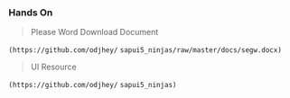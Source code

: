 ### Hands On
> Please Word Download Document

`(https://github.com/odjhey/`
`sapui5_ninjas/raw/master/docs/segw.docx)`

> UI Resource

`(https://github.com/odjhey/`
`sapui5_ninjas)`
